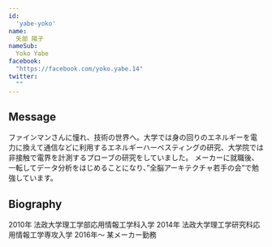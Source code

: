 ```yaml
---
id:
  'yabe-yoko'
﻿name:
  矢部 陽子
nameSub:
  Yoko Yabe
facebook:
  "https://facebook.com/yoko.yabe.14"
twitter:
  ""
---
```


## Message
ファインマンさんに憧れ、技術の世界へ。大学では身の回りのエネルギーを電力に換えて通信などに利用するエネルギーハーベスティングの研究、大学院では非接触で電界を計測するプローブの研究をしていました。
メーカーに就職後、一転してデータ分析をはじめることになり、”全脳アーキテクチャ若手の会”で勉強しています。

## Biography
2010年 法政大学理工学部応用情報工学科入学
2014年 法政大学理工学研究科応用情報工学専攻入学
2016年〜 某メーカー勤務
